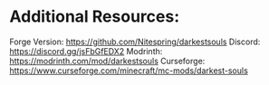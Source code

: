 
Additional Resources: 
==========
Forge Version: https://github.com/Nitespring/darkestsouls 
Discord: https://discord.gg/jsFbGfEDX2
Modrinth: https://modrinth.com/mod/darkestsouls
Curseforge: https://www.curseforge.com/minecraft/mc-mods/darkest-souls
